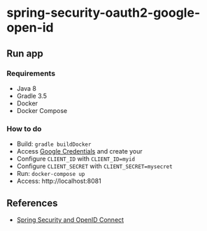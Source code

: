 # spring-security-oauth2-google-open-id

## Run app

### Requirements
* Java 8
* Gradle 3.5
* Docker
* Docker Compose

### How to do
* Build: `gradle buildDocker`
* Access [Google Credentials](https://console.developers.google.com/apis/credentials) and create your
* Configure `CLIENT_ID` with `CLIENT_ID=myid`
* Configure `CLIENT_SECRET` with `CLIENT_SECRET=mysecret`
* Run: `docker-compose up`
* Access: http://localhost:8081

## References
* [Spring Security and OpenID Connect](http://www.baeldung.com/spring-security-openid-connect)
